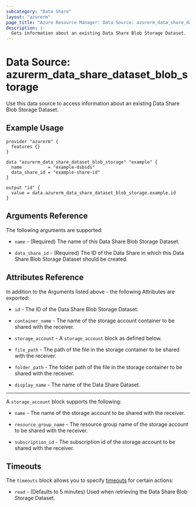 ```yaml
---
subcategory: "Data Share"
layout: "azurerm"
page_title: "Azure Resource Manager: Data Source: azurerm_data_share_dataset_blob_storage"
description: |-
  Gets information about an existing Data Share Blob Storage Dataset.
---
```


# Data Source: azurerm_data_share_dataset_blob_storage

Use this data source to access information about an existing Data Share Blob Storage Dataset.

## Example Usage

```hcl
provider "azurerm" {
  features {}
}

data "azurerm_data_share_dataset_blob_storage" "example" {
  name          = "example-dsbsds"
  data_share_id = "example-share-id"
}

output "id" {
  value = data.azurerm_data_share_dataset_blob_storage.example.id
}
```

## Arguments Reference

The following arguments are supported:

* `name` - (Required) The name of this Data Share Blob Storage Dataset.

* `data_share_id` - (Required) The ID of the Data Share in which this Data Share Blob Storage Dataset should be created.

## Attributes Reference

In addition to the Arguments listed above - the following Attributes are exported: 

* `id` - The ID of the Data Share Blob Storage Dataset.

* `container_name` - The name of the storage account container to be shared with the receiver.

* `storage_account` - A `storage_account` block as defined below.

* `file_path` - The path of the file in the storage container to be shared with the receiver.

* `folder_path` - The folder path of the file in the storage container to be shared with the receiver.

* `display_name` - The name of the Data Share Dataset.

---

A `storage_account` block supports the following:

* `name` - The name of the storage account to be shared with the receiver. 

* `resource_group_name` - The resource group name of the storage account to be shared with the receiver.

* `subscription_id` - The subscription id of the storage account to be shared with the receiver.

## Timeouts

The `timeouts` block allows you to specify [timeouts](https://www.terraform.io/docs/configuration/resources.html#timeouts) for certain actions:

* `read` - (Defaults to 5 minutes) Used when retrieving the Data Share Blob Storage Dataset.
